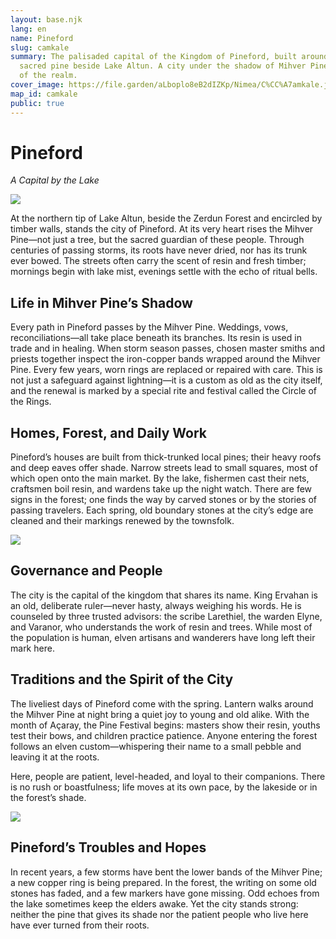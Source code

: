 ```yaml
---
layout: base.njk
lang: en
name: Pineford
slug: camkale
summary: The palisaded capital of the Kingdom of Pineford, built around the
  sacred pine beside Lake Altun. A city under the shadow of Mihver Pine, heart
  of the realm.
cover_image: https://file.garden/aLboplo8eB2dIZKp/Nimea/C%CC%A7amkale.jpeg
map_id: camkale
public: true
---
```



# **Pineford**

*A Capital by the Lake*

![](https://file.garden/aLboplo8eB2dIZKp/Nimea/camkale2.jpeg)

At the northern tip of Lake Altun, beside the Zerdun Forest and encircled by timber walls, stands the city of Pineford. At its very heart rises the Mihver Pine—not just a tree, but the sacred guardian of these people. Through centuries of passing storms, its roots have never dried, nor has its trunk ever bowed. The streets often carry the scent of resin and fresh timber; mornings begin with lake mist, evenings settle with the echo of ritual bells.



## **Life in Mihver Pine’s Shadow**

Every path in Pineford passes by the Mihver Pine. Weddings, vows, reconciliations—all take place beneath its branches. Its resin is used in trade and in healing. When storm season passes, chosen master smiths and priests together inspect the iron-copper bands wrapped around the Mihver Pine. Every few years, worn rings are replaced or repaired with care. This is not just a safeguard against lightning—it is a custom as old as the city itself, and the renewal is marked by a special rite and festival called the Circle of the Rings.

## **Homes, Forest, and Daily Work**

Pineford’s houses are built from thick-trunked local pines; their heavy roofs and deep eaves offer shade. Narrow streets lead to small squares, most of which open onto the main market. By the lake, fishermen cast their nets, craftsmen boil resin, and wardens take up the night watch. There are few signs in the forest; one finds the way by carved stones or by the stories of passing travelers. Each spring, old boundary stones at the city’s edge are cleaned and their markings renewed by the townsfolk.

![](https://file.garden/aLboplo8eB2dIZKp/Nimea/camkale1.jpeg)

## **Governance and People**

The city is the capital of the kingdom that shares its name. King Ervahan is an old, deliberate ruler—never hasty, always weighing his words. He is counseled by three trusted advisors: the scribe Larethiel, the warden Elyne, and Varanor, who understands the work of resin and trees. While most of the population is human, elven artisans and wanderers have long left their mark here.

## **Traditions and the Spirit of the City**

The liveliest days of Pineford come with the spring. Lantern walks around the Mihver Pine at night bring a quiet joy to young and old alike. With the month of Açaray, the Pine Festival begins: masters show their resin, youths test their bows, and children practice patience. Anyone entering the forest follows an elven custom—whispering their name to a small pebble and leaving it at the roots.

Here, people are patient, level-headed, and loyal to their companions. There is no rush or boastfulness; life moves at its own pace, by the lakeside or in the forest’s shade.

![](https://file.garden/aLboplo8eB2dIZKp/Nimea/camkale3.jpeg)

## **Pineford’s Troubles and Hopes**

In recent years, a few storms have bent the lower bands of the Mihver Pine; a new copper ring is being prepared. In the forest, the writing on some old stones has faded, and a few markers have gone missing. Odd echoes from the lake sometimes keep the elders awake. Yet the city stands strong: neither the pine that gives its shade nor the patient people who live here have ever turned from their roots.
